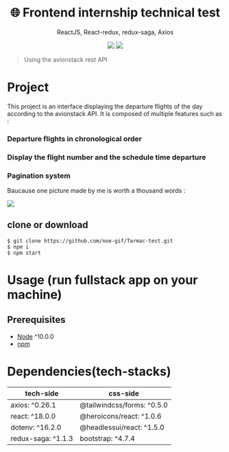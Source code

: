 <h1 align="center">
🌐 Frontend internship technical test
</h1>
<p align="center">
ReactJS, React-redux, redux-saga, Axios
</p>

<p align="center">
      <img src="https://travis-ci.com/amazingandyyy/mern.svg?branch=master" />
      <img src="https://circleci.com/gh/amazingandyyy/mern.svg?style=svg" />
</p>

> Using the avionstack rest API

# Project
This project is an interface displaying the departure flights of the day according to the avionstack API.
It is composed of multiple features such as :
### Departure flights in chronological order
### Display the flight number and the schedule time departure
### Pagination system

Baucause one picture made by me is worth a thousand words : 

<img src="https://cdn.discordapp.com/attachments/965224699367927808/965746656052138085/redux-lifecycle.png" />

## clone or download
```terminal
$ git clone https://github.com/noe-gif/Tarmac-test.git
$ npm i
$ npm start
```

# Usage (run fullstack app on your machine)

## Prerequisites
- [Node](https://nodejs.org/en/download/) ^10.0.0
- [npm](https://nodejs.org/en/download/package-manager/)


# Dependencies(tech-stacks)
tech-side | css-side
--- | ---
axios: ^0.26.1 | @tailwindcss/forms: ^0.5.0
react: ^18.0.0 | @heroicons/react: ^1.0.6
dotenv: ^16.2.0 | @headlessui/react: ^1.5.0
redux-saga: ^1.1.3 | bootstrap: ^4.7.4
